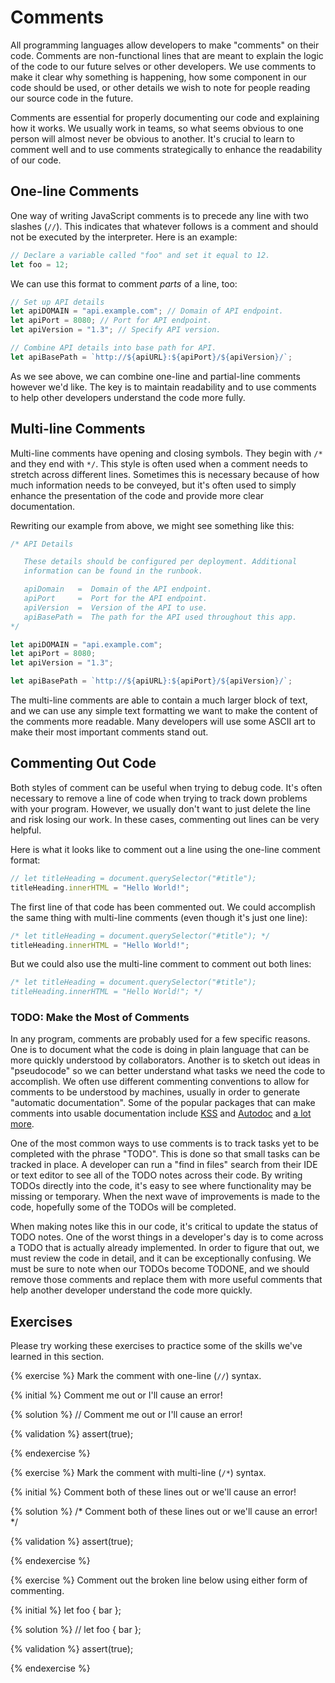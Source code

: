 # Comments

All programming languages allow developers to make "comments" on their code. Comments are non-functional lines that are meant to explain the logic of the code to our future selves or other developers. We use comments to make it clear why something is happening, how some component in our code should be used, or other details we wish to note for people reading our source code in the future. 

Comments are essential for properly documenting our code and explaining how it works. We usually work in teams, so what seems obvious to one person will almost never be obvious to another. It's crucial to learn to comment well and to use comments strategically to enhance the readability of our code.

## One-line Comments

One way of writing JavaScript comments is to precede any line with two slashes (`//`). This indicates that whatever follows is a comment and should not be executed by the interpreter. Here is an example:

```js
// Declare a variable called "foo" and set it equal to 12.
let foo = 12;
```

We can use this format to comment _parts_ of a line, too:

```js
// Set up API details
let apiDOMAIN = "api.example.com"; // Domain of API endpoint.
let apiPort = 8080; // Port for API endpoint.
let apiVersion = "1.3"; // Specify API version.

// Combine API details into base path for API.
let apiBasePath = `http://${apiURL}:${apiPort}/${apiVersion}/`;
```
As we see above, we can combine one-line and partial-line comments however we'd like. The key is to maintain readability and to use comments to help other developers understand the code more fully.

## Multi-line Comments

Multi-line comments have opening and closing symbols. They begin with `/*` and they end with `*/`. This style is often used when a comment needs to stretch across different lines. Sometimes this is necessary because of how much information needs to be conveyed, but it's often used to simply enhance the presentation of the code and provide more clear documentation.

Rewriting our example from above, we might see something like this:

```js
/* API Details

   These details should be configured per deployment. Additional
   information can be found in the runbook.

   apiDomain   =  Domain of the API endpoint.
   apiPort     =  Port for the API endpoint.
   apiVersion  =  Version of the API to use.
   apiBasePath =  The path for the API used throughout this app.
*/

let apiDOMAIN = "api.example.com"; 
let apiPort = 8080; 
let apiVersion = "1.3"; 

let apiBasePath = `http://${apiURL}:${apiPort}/${apiVersion}/`;
```

The multi-line comments are able to contain a much larger block of text, and we can use any simple text formatting we want to make the content of the comments more readable. Many developers will use some ASCII art to make their most important comments stand out.

## Commenting Out Code

Both styles of comment can be useful when trying to debug code. It's often necessary to remove a line of code when trying to track down problems with your program. However, we usually don't want to just delete the line and risk losing our work. In these cases, commenting out lines can be very helpful.

Here is what it looks like to comment out a line using the one-line comment format:

```js
// let titleHeading = document.querySelector("#title");
titleHeading.innerHTML = "Hello World!";
```

The first line of that code has been commented out. We could accomplish the same thing with multi-line comments (even though it's just one line):

```js
/* let titleHeading = document.querySelector("#title"); */
titleHeading.innerHTML = "Hello World!";

```

But we could also use the multi-line comment to comment out both lines:

```js
/* let titleHeading = document.querySelector("#title");
titleHeading.innerHTML = "Hello World!"; */
```

<div class="tip-box">

<h3>TODO: Make the Most of Comments</h3>

<p>In any program, comments are probably used for a few specific reasons. One is to document what the code is doing in plain language that can be more quickly understood by collaborators. Another is to sketch out ideas in "pseudocode" so we can better understand what tasks we need the code to accomplish. We often use different commenting conventions to allow for comments to be understood by machines, usually in order to generate "automatic documentation". Some of the popular packages that can make comments into usable documentation include <a href="http://warpspire.com/kss/">KSS</a> and <a href="https://github.com/dtao/autodoc">Autodoc</a> and <a href="https://en.wikipedia.org/wiki/Comparison_of_documentation_generators">a lot more</a>.</p>

<p>One of the most common ways to use comments is to track tasks yet to be completed with the phrase "TODO". This is done so that small tasks can be tracked in place. A developer can run a "find in files" search from their IDE or text editor to see all of the TODO notes across their code. By writing TODOs directly into the code, it's easy to see where functionality may be missing or temporary. When the next wave of improvements is made to the code, hopefully some of the TODOs will be completed.</p>

<p>When making notes like this in our code, it's critical to update the status of TODO notes. One of the worst things in a developer's day is to come across a TODO that is actually already implemented. In order to figure that out, we must review the code in detail, and it can be exceptionally confusing. We must be sure to note when our TODOs become TODONE, and we should remove those comments and replace them with more useful comments that help another developer understand the code more quickly.</p>

</div>



## Exercises
Please try working these exercises to practice some of the skills we've learned in this section. 

{% exercise %}
Mark the comment with one-line (<code>//</code>) syntax.

{% initial %}
Comment me out or I'll cause an error!

{% solution %}
// Comment me out or I'll cause an error!

{% validation %}
assert(true);

{% endexercise %}

{% exercise %}
Mark the comment with multi-line (<code>/*</code>) syntax.

{% initial %}
Comment both of these lines out 
or we'll cause an error!

{% solution %}
/* Comment both of these lines out 
or we'll cause an error! */

{% validation %}
assert(true);

{% endexercise %}

{% exercise %}
Comment out the broken line below using either form of commenting.

{% initial %}
let foo { bar };

{% solution %}
// let foo { bar };

{% validation %}
assert(true);

{% endexercise %}
